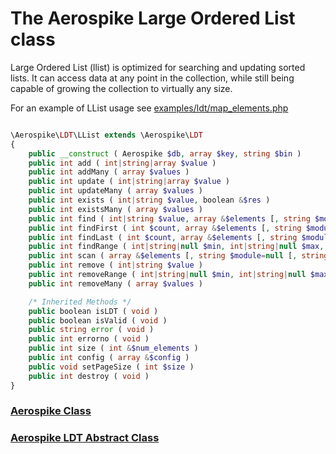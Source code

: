 
# The Aerospike Large Ordered List class

Large Ordered List (llist) is optimized for searching and updating sorted
lists. It can access data at any point in the collection, while still being
capable of growing the collection to virtually any size.

For an example of LList usage see
[examples/ldt/map_elements.php](https://github.com/aerospike/aerospike-client-php/blob/master/examples/ldt/map_elements.php)

```php

\Aerospike\LDT\LList extends \Aerospike\LDT
{
    public __construct ( Aerospike $db, array $key, string $bin )
    public int add ( int|string|array $value )
    public int addMany ( array $values )
    public int update ( int|string|array $value )
    public int updateMany ( array $values )
    public int exists ( int|string $value, boolean &$res )
    public int existsMany ( array $values )
    public int find ( int|string $value, array &$elements [, string $module=null [, string $function=null [, array $args=array()]]] )
    public int findFirst ( int $count, array &$elements [, string $module=null [, string $function=null [, array $args=array()]]] )
    public int findLast ( int $count, array &$elements [, string $module=null [, string $function=null [, array $args=array()]]] )
    public int findRange ( int|string|null $min, int|string|null $max, array &$elements )
    public int scan ( array &$elements [, string $module=null [, string $function=null [, array $args=array()]]] )
    public int remove ( int|string $value )
    public int removeRange ( int|string|null $min, int|string|null $max )
    public int removeMany ( array $values )

    /* Inherited Methods */
    public boolean isLDT ( void )
    public boolean isValid ( void )
    public string error ( void )
    public int errorno ( void )
    public int size ( int &$num_elements )
    public int config ( array &$config )
    public void setPageSize ( int $size )
    public int destroy ( void )
}
```

### [Aerospike Class](aerospike.md)
### [Aerospike LDT Abstract Class](aerospike_ldt.md)
